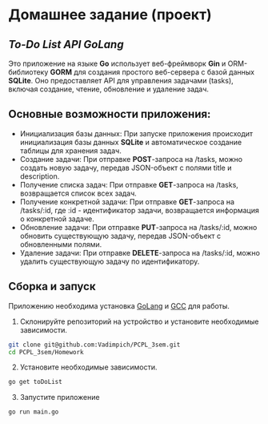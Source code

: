 # Домашнее задание (проект)
## _To-Do List API GoLang_


Это приложение на языке **Go** использует веб-фреймворк **Gin** и ORM-библиотеку **GORM** для создания простого веб-сервера с базой данных **SQLite**. Оно предоставляет API для управления задачами (tasks), включая создание, чтение, обновление и удаление задач.

## Основные возможности приложения:
- Инициализация базы данных: При запуске приложения происходит инициализация базы данных **SQLite** и автоматическое создание таблицы для хранения задач.
- Создание задачи: При отправке  **POST**-запроса на /tasks, можно создать новую задачу, передав JSON-объект с полями title и description.
- Получение списка задач: При отправке  **GET**-запроса на /tasks, возвращается список всех задач.
- Получение конкретной задачи: При отправке  **GET**-запроса на /tasks/:id, где :id - идентификатор задачи, возвращается информация о конкретной задаче.
- Обновление задачи: При отправке  **PUT**-запроса на /tasks/:id, можно обновить существующую задачу, передав JSON-объект с обновленными полями.
- Удаление задачи: При отправке  **DELETE**-запроса на /tasks/:id, можно удалить существующую задачу по идентификатору.

## Сборка и запуск

Приложению необходима установка [GoLang](https://go.dev/dl/) и [GCC](https://jmeubank.github.io/tdm-gcc/) для работы.

1. Склонируйте репозиторий на устройство и установите необходимые зависимости.
```sh
git clone git@github.com:Vadimpich/PCPL_3sem.git
cd PCPL_3sem/Homework
```

2. Установите необходимые зависимости.
```sh
go get toDoList
```

3. Запустите приложение
```sh
go run main.go
```
